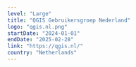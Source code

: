 ```yaml
---
level: "Large"
title: "QGIS Gebruikersgroep Nederland"
logo: "qgis.nl.png"
startDate: "2024-01-01"
endDate: "2025-02-28"
link: "https://qgis.nl/"
country: "Netherlands"
---
```

